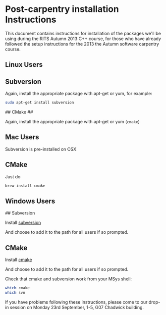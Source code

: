 # Post-carpentry installation Instructions

This document contains instructions for installation of the packages
we'll be using during the RITS Autumn 2013 C++ course, for those who have already followed the setup instructions for the 2013
the Autumn software carpentry course.

## Linux Users ##

## Subversion ##

Again, install the appropriate package with apt-get or yum, for example:

``` Bash
sudo apt-get install subversion
```

## CMake ##

Again, install the appropriate package with apt-get or yum (`cmake`)

## Mac Users ##

Subversion is pre-installed on OSX

## CMake

Just do

``` Bash
brew install cmake
```

## Windows Users ##

## Subversion

Install [subversion](http://sourceforge.net/projects/win32svn/)

And choose to add it to the path for all users if so prompted.

## CMake

Install [cmake](http://www.cmake.org/cmake/resources/software.html)

And choose to add it to the path for all users if so prompted.

Check that cmake and subversion work from your MSys shell:

``` Bash
which cmake
which svn
```

If you have problems following these instructions, please come to our drop-in session on Monday 23rd September, 1-5, 
G07 Chadwick building.
